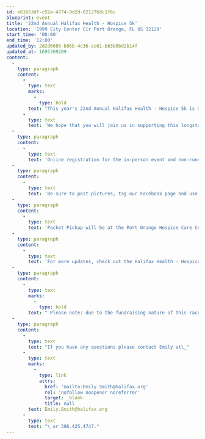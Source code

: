 ```yaml
---
id: e61b53df-c52a-4774-9d2d-021276dc1f6c
blueprint: event
title: '22nd Annual Halifax Health - Hospice 5k'
location: '1999 City Center Cir Port Orange, FL US 32129'
start_time: '08:00'
end_time: '12:00'
updated_by: 2d2d6685-b06b-4c36-ac61-bb3b0bd2b14f
updated_at: 1695309209
content:
  -
    type: paragraph
    content:
      -
        type: text
        marks:
          -
            type: bold
        text: "This year's 22nd Annual Halifax Health - Hospice 5k is at 8 AM on Saturday, November 4th!\_"
      -
        type: text
        text: 'We hope that you will join us in supporting this longstanding tradition that supports the Halifax Health - Hospice Family Caregiver Program. This program plays an integral role in the health of both the patient and their caregivers and is one of the reasons we continue to be the Top Rated and Most Recommended Hospice in Central Florida.'
  -
    type: paragraph
    content:
      -
        type: text
        text: 'Online registration for the in-person event and non-runner supporters closes on November 2 at noon!'
  -
    type: paragraph
    content:
      -
        type: text
        text: 'Be sure to post pictures, tag our Facebook page and use the hashtag #Hospice5K'
  -
    type: paragraph
    content:
      -
        type: text
        text: 'Packet Pickup will be at the Port Orange Hospice Care Center on Friday, November 3 from 12 pm - 6 pm at 3800 Woodbriar Trl., Port Orange. If you choose to have a shirt mailed to you, it will be sent out the week of November 6 through the USPS. It will be an additional $7 for shipping.'
  -
    type: paragraph
    content:
      -
        type: text
        text: 'For more updates, check out the Halifax Health - Hospice Facebook page at facebook.com/halifaxhealthhospice.'
  -
    type: paragraph
    content:
      -
        type: text
        marks:
          -
            type: bold
        text: " Please note: due to the fundraising nature of this race, no refunds are available.\_ Halifax Health – Hospice truly appreciates all your support and donations"
  -
    type: paragraph
    content:
      -
        type: text
        text: "If you have any questions please contact Emily at\_"
      -
        type: text
        marks:
          -
            type: link
            attrs:
              href: 'mailto:Emily.Smith@halifax.org'
              rel: 'nofollow noopener noreferrer'
              target: _blank
              title: null
        text: Emily.Smith@halifax.org
      -
        type: text
        text: "\_or 386.425.4747."
---
```

